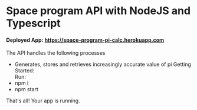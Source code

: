 # Space program API with NodeJS and Typescript
#### Deployed App: https://space-program-pi-calc.herokuapp.com
The API handles the following processes
- Generates, stores and retrieves increasingly accurate value of pi 
Getting Started:<br>
Run:
- npm i
- npm start

That's all! Your app is running.